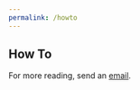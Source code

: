 ```yaml
---
permalink: /howto
---
```


## How To

For more reading, send an [email](mailto:more@millieons.org?subject=more&body=reading).
